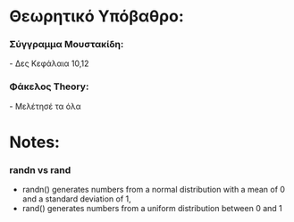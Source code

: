 <h1>Θεωρητικό Υπόβαθρο:</h1>

<h3>Σύγγραμμα Μουστακίδη:</h3>
 - Δες Κεφάλαια 10,12   <br>
<h3>Φάκελος Theory:</h3>
 - Μελέτησέ τα όλα 


<h1>Notes:</h1>

<h3>randn vs rand</h3>

- randn() generates numbers from a normal distribution with a mean of 0 and a standard deviation of 1,
- rand() generates numbers from a uniform distribution between 0 and 1

